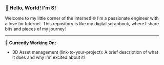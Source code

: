 ### 👋 Hello, World! I'm S!

Welcome to my little corner of the internet! 🌐 I'm a passionate engineer with a love for Internet. This repository is like my digital scrapbook, where I share bits and pieces of my journey!

---

🔭 **Currently Working On:**
- 3D Asset management (link-to-your-project): A brief description of what it does and why I'm excited about it!

